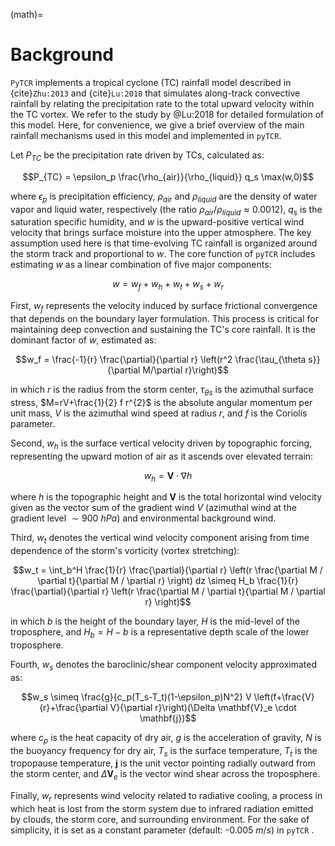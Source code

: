 (math)=

# Background

`PyTCR` implements a tropical cyclone (TC) rainfall model described in {cite}`Zhu:2013` and {cite}`Lu:2018` that simulates along-track convective rainfall by relating the precipitation rate to the total upward velocity within the TC vortex. We refer to the study by @Lu:2018 for detailed formulation of this model. Here, for convenience, we give a brief overview of the main rainfall mechanisms used in this model and implemented in `pyTCR`.

Let $P_{TC}$ be the precipitation rate driven by TCs, calculated as:

$$P_{TC} = \epsilon_p \frac{\rho_{air}}{\rho_{liquid}} q_s \max(w,0)$$

where $\epsilon_p$ is precipitation efficiency, $\rho_{air}$ and $\rho_{liquid}$ are the density of water vapor and liquid water, respectively (the ratio $\rho_{air}/\rho_{liquid}\approx 0.0012$), $q_s$ is the saturation specific humidity, and $w$ is the upward-positive vertical wind velocity that brings surface moisture into the upper atmosphere.
The key assumption used here is that time-evolving TC rainfall is organized around the storm track and proportional to $w$.
The core function of `pyTCR` includes estimating $w$ as a linear combination of five major components:

$$w = w_f + w_h + w_t + w_s + w_r$$

First, $w_f$ represents the velocity induced by surface frictional convergence that depends on the boundary layer formulation. This process is critical for maintaining deep convection and sustaining the TC's core rainfall. It is the dominant factor of $w$, estimated as:

$$w_f = \frac{-1}{r} \frac{\partial}{\partial r} \left(r^2 \frac{\tau_{\theta s}}{\partial M/\partial r}\right)$$

in which $r$ is the radius from the storm center, $\tau_{\theta s}$ is the azimuthal surface stress, $M=rV+\frac{1}{2} f r^{2}$ is the absolute angular momentum per unit mass, $V$ is the azimuthal wind speed at radius $r$, and $f$ is the Coriolis parameter. 

Second, $w_h$ is the surface vertical velocity driven by topographic forcing, representing the upward motion of air as it ascends over elevated terrain:

$$w_h = \mathbf{V} \cdot \nabla h$$

where $h$ is the topographic height and $\mathbf{V}$ is the total horizontal wind velocity given as the vector sum of the gradient wind $V$ (azimuthal wind at the gradient level $\sim900$ $hPa$) and environmental background wind. 

Third, $w_t$ denotes the vertical wind velocity component arising from time dependence of the storm's vorticity (vortex stretching):

$$w_t = \int_b^H \frac{1}{r} \frac{\partial}{\partial r} \left(r \frac{\partial M / \partial t}{\partial M / \partial r} \right) dz \simeq H_b \frac{1}{r} \frac{\partial}{\partial r} \left(r \frac{\partial M / \partial t}{\partial M / \partial r} \right)$$

in which $b$ is the height of the boundary layer, $H$ is the mid-level of the troposphere, and $H_b = H-b$ is a representative depth scale of the lower troposphere.

Fourth, $w_s$ denotes the baroclinic/shear component velocity approximated as:

$$w_s \simeq \frac{g}{c_p(T_s-T_t)(1-\epsilon_p)N^2} V \left(f+\frac{V}{r}+\frac{\partial V}{\partial r}\right)(\Delta \mathbf{V}_e \cdot \mathbf{j})$$

where $c_p$ is the heat capacity of dry air, $g$ is the acceleration of gravity, $N$ is the buoyancy frequency for dry air, $T_s$ is the surface temperature, $T_t$ is the tropopause temperature, $\mathbf{j}$ is the unit vector pointing radially outward from the storm center, and $\Delta\mathbf{V}_e$ is the vector wind shear across the troposphere.

Finally, $w_r$ represents wind velocity related to radiative cooling, a process in which heat is lost from the storm system due to infrared radiation emitted by clouds, the storm core, and surrounding environment. For the sake of simplicity, it is set as a constant parameter (default: -0.005 $m/s$) in `pyTCR` .
